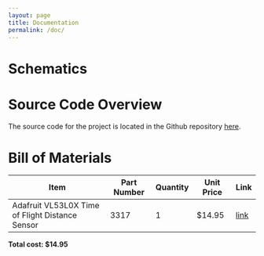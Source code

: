 ```yaml
---
layout: page
title: Documentation
permalink: /doc/
---
```


# Schematics
<!-- Include images of the schematics for your system. They should follow best practices for schematic drawings with all parts and pins clearly labeled. You may draw your schematics either with a software tool or neatly by hand. -->

# Source Code Overview
<!-- This section should include information to describe the organization of the code base and highlight how the code connects. -->

The source code for the project is located in the Github repository [here](https://github.com/joshbrake/example-project-portfolio/tree/main/src).

# Bill of Materials
<!-- The bill of materials should include all the parts used in your project along with the prices and links.  -->

| Item | Part Number | Quantity | Unit Price | Link |
| ---- | ----------- | ----- | ---- | ---- |
| Adafruit VL53L0X Time of Flight Distance Sensor |  3317 | 1 | $14.95 |  [link](https://www.adafruit.com/product/3317) |

**Total cost: $14.95**
